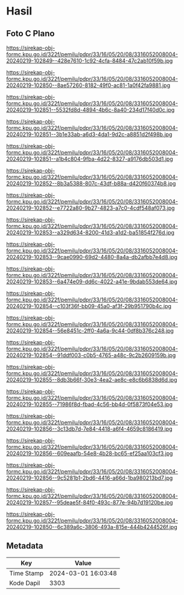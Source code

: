 # Hasil

## Foto C Plano

https://sirekap-obj-formc.kpu.go.id/322f/pemilu/pdpr/33/16/05/20/08/3316052008004-20240219-102849--428e7610-1c92-4cfa-8484-47c2ab10f59b.jpg

https://sirekap-obj-formc.kpu.go.id/322f/pemilu/pdpr/33/16/05/20/08/3316052008004-20240219-102850--8ae57260-8182-49f0-ac81-1a0f42fa9881.jpg

https://sirekap-obj-formc.kpu.go.id/322f/pemilu/pdpr/33/16/05/20/08/3316052008004-20240219-102851--5532fd8d-4894-4b6c-8a40-234d17f40d0c.jpg

https://sirekap-obj-formc.kpu.go.id/322f/pemilu/pdpr/33/16/05/20/08/3316052008004-20240219-102851--3b1e33ab-a6d3-4da1-9d2c-a8851d2f498b.jpg

https://sirekap-obj-formc.kpu.go.id/322f/pemilu/pdpr/33/16/05/20/08/3316052008004-20240219-102851--a1b4c804-9fba-4d22-8327-a9176db503d1.jpg

https://sirekap-obj-formc.kpu.go.id/322f/pemilu/pdpr/33/16/05/20/08/3316052008004-20240219-102852--8b3a5388-807c-43df-b88a-d420f60374b8.jpg

https://sirekap-obj-formc.kpu.go.id/322f/pemilu/pdpr/33/16/05/20/08/3316052008004-20240219-102852--e7722a80-9b27-4823-a7c0-4cdf548af073.jpg

https://sirekap-obj-formc.kpu.go.id/322f/pemilu/pdpr/33/16/05/20/08/3316052008004-20240219-102853--a329d634-8200-41d3-a1d2-ba51854f276d.jpg

https://sirekap-obj-formc.kpu.go.id/322f/pemilu/pdpr/33/16/05/20/08/3316052008004-20240219-102853--9cae0990-69d2-4480-8a4a-db2afbb7e4d8.jpg

https://sirekap-obj-formc.kpu.go.id/322f/pemilu/pdpr/33/16/05/20/08/3316052008004-20240219-102853--6a474e09-dd6c-4022-a41e-9bdab553de64.jpg

https://sirekap-obj-formc.kpu.go.id/322f/pemilu/pdpr/33/16/05/20/08/3316052008004-20240219-102854--c103f36f-bb09-45a0-af3f-29b951790b4c.jpg

https://sirekap-obj-formc.kpu.go.id/322f/pemilu/pdpr/33/16/05/20/08/3316052008004-20240219-102854--56e8451c-2ff0-4a6a-9c44-0df8b376c248.jpg

https://sirekap-obj-formc.kpu.go.id/322f/pemilu/pdpr/33/16/05/20/08/3316052008004-20240219-102854--91ddf003-c0b5-4765-a48c-9c2b2609159b.jpg

https://sirekap-obj-formc.kpu.go.id/322f/pemilu/pdpr/33/16/05/20/08/3316052008004-20240219-102855--8db3b66f-30e3-4ea2-ae8c-e8c6b6838d6d.jpg

https://sirekap-obj-formc.kpu.go.id/322f/pemilu/pdpr/33/16/05/20/08/3316052008004-20240219-102855--71986f8d-fbad-4c56-bb4d-0f5873f04e53.jpg

https://sirekap-obj-formc.kpu.go.id/322f/pemilu/pdpr/33/16/05/20/08/3316052008004-20240219-102856--3c13db7d-7e84-4418-a6f4-4659c8186419.jpg

https://sirekap-obj-formc.kpu.go.id/322f/pemilu/pdpr/33/16/05/20/08/3316052008004-20240219-102856--609eaafb-54e8-4b28-bc65-ef25aa103cf3.jpg

https://sirekap-obj-formc.kpu.go.id/322f/pemilu/pdpr/33/16/05/20/08/3316052008004-20240219-102856--9c5281b1-2bd6-4416-a66d-1ba980213bd7.jpg

https://sirekap-obj-formc.kpu.go.id/322f/pemilu/pdpr/33/16/05/20/08/3316052008004-20240219-102857--95deae5f-84f0-493c-877e-94b7d19120be.jpg

https://sirekap-obj-formc.kpu.go.id/322f/pemilu/pdpr/33/16/05/20/08/3316052008004-20240219-102850--6c389a6c-3806-493a-815e-444b4244526f.jpg


## Metadata

| Key        | Value               |
| ---------- | ------------------- |
| Time Stamp | 2024-03-01 16:03:48 |
| Kode Dapil | 3303                |



